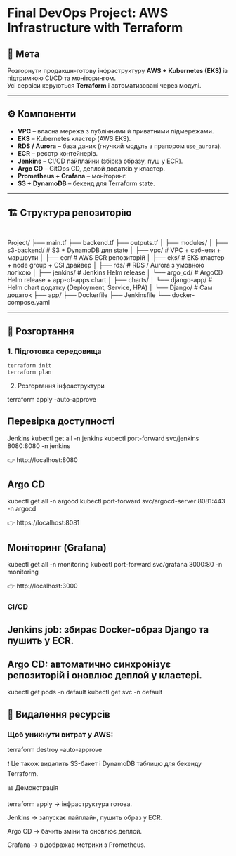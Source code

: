 # Final DevOps Project: AWS Infrastructure with Terraform

## 🎯 Мета

Розгорнути продакшн-готову інфраструктуру **AWS + Kubernetes (EKS)** із підтримкою CI/CD та моніторингом.  
Усі сервіси керуються **Terraform** і автоматизовані через модулі.

---

## ⚙️ Компоненти

- **VPC** – власна мережа з публічними й приватними підмережами.
- **EKS** – Kubernetes кластер (AWS EKS).
- **RDS / Aurora** – база даних (гнучкий модуль з прапором `use_aurora`).
- **ECR** – реєстр контейнерів.
- **Jenkins** – CI/CD пайплайни (збірка образу, пуш у ECR).
- **Argo CD** – GitOps CD, деплой додатків у кластер.
- **Prometheus + Grafana** – моніторинг.
- **S3 + DynamoDB** – бекенд для Terraform state.

---

## 🏗 Структура репозиторію

#

Project/
├── main.tf
├── backend.tf
├── outputs.tf
│
├── modules/
│ ├── s3-backend/ # S3 + DynamoDB для state
│ ├── vpc/ # VPC + сабнети + маршрути
│ ├── ecr/ # AWS ECR репозиторій
│ ├── eks/ # EKS кластер + node group + CSI драйвер
│ ├── rds/ # RDS / Aurora з умовною логікою
│ ├── jenkins/ # Jenkins Helm release
│ └── argo_cd/ # ArgoCD Helm release + app-of-apps chart
│
├── charts/
│ └── django-app/ # Helm chart додатку (Deployment, Service, HPA)
│
└── Django/ # Сам додаток
├── app/
├── Dockerfile
├── Jenkinsfile
└── docker-compose.yaml

---

## 🚀 Розгортання

### 1. Підготовка середовища

```bash
terraform init
terraform plan
```

2. Розгортання інфраструктури

terraform apply -auto-approve

## Перевірка доступності

Jenkins
kubectl get all -n jenkins
kubectl port-forward svc/jenkins 8080:8080 -n jenkins

👉 http://localhost:8080

## Argo CD

kubectl get all -n argocd
kubectl port-forward svc/argocd-server 8081:443 -n argocd

👉 https://localhost:8081

## Моніторинг (Grafana)

kubectl get all -n monitoring
kubectl port-forward svc/grafana 3000:80 -n monitoring

👉 http://localhost:3000

### CI/CD

## Jenkins job: збирає Docker-образ Django та пушить у ECR.

## Argo CD: автоматично синхронізує репозиторій і оновлює деплой у кластері.

kubectl get pods -n default
kubectl get svc -n default

## 🧹 Видалення ресурсів

### Щоб уникнути витрат у AWS:

terraform destroy -auto-approve

❗ Це також видалить S3-бакет і DynamoDB таблицю для бекенду Terraform.

📊 Демонстрація

terraform apply → інфраструктура готова.

Jenkins → запускає пайплайн, пушить образ у ECR.

Argo CD → бачить зміни та оновлює деплой.

Grafana → відображає метрики з Prometheus.
